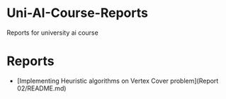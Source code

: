 # Uni-AI-Course-Reports
Reports for university ai course

# Reports
- [Implementing Heuristic algorithms on Vertex Cover problem](Report 02/README.md)

